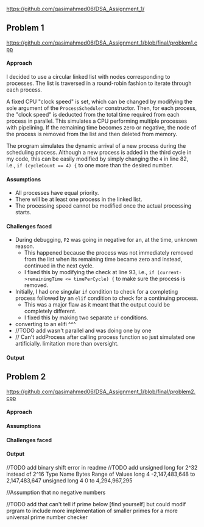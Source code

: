 
https://github.com/qasimahmed06/DSA_Assignment_1/

## Problem 1
https://github.com/qasimahmed06/DSA_Assignment_1/blob/final/problem1.cpp

#### Approach
I decided to use a circular linked list with nodes corresponding to processes. The list is traversed in a round-robin fashion to iterate through each process.

A fixed CPU "clock speed" is set, which can be changed by modifying the sole argument of the `ProcessScheduler` constructor. Then, for each process, the "clock speed" is deducted from the total time required from each process in parallel. This simulates a CPU performing multiple processes with pipelining. If the remaining time becomes zero or negative, the node of the process is removed from the list and then deleted from memory.

The program simulates the dynamic arrival of a new process during the scheduling process. Although a new process is added in the third cycle in my code, this can be easily modified by simply changing the `4` in line 82, i.e., `if (cycleCount == 4) {` to one more than the desired number.

#### Assumptions
- All processes have equal priority.
- There will be at least one process in the linked list.
- The processing speed cannot be modified once the actual processing starts.

#### Challenges faced
- During debugging, `P2` was going in negative for an, at the time, unknown reason.
	- This happened because the process was not immediately removed from the list when its remaining time became zero and instead, continued in the next cycle.
	- I fixed this by modifying the check at line 93, i.e., `if (current->remainingTime <= timePerCycle) {` to make sure the process is removed.
- Initially, I had one singular `if` condition to check for a completing process followed by an `elif` condition to check for a continuing process.
	- This was a major flaw as it meant that the output could be completely different.
	- I fixed this by making two separate `if` conditions.
- converting to an elifi ^^^
- //TODO add wasn't parallel and was doing one by one
- // Can't addProcess after calling process function so just simulated one artificially. limitation more than oversight.



#### Output


## Problem 2
https://github.com/qasimahmed06/DSA_Assignment_1/blob/final/problem2.cpp
#### Approach

#### Assumptions

#### Challenges faced

#### Output




//TODO add binary shift error in readme //TODO add unsigned long for 2^32 instead of 2^16
					Type Name	Bytes	Range of Values
					long	4	-2,147,483,648 to 2,147,483,647
					unsigned long	4	0 to 4,294,967,295


//Assumption that no negative numbers

//TODO add that can't tell if prime below [find yourself] but could modif prgram to include more implementation of smaller primes for a more universal prime number checker